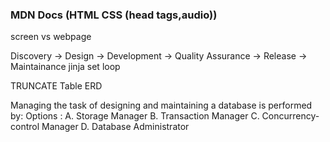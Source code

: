 ### MDN Docs (HTML CSS (head tags,audio))
screen vs webpage

Discovery -> Design -> Development -> Quality Assurance -> Release -> Maintainance 
jinja set loop 

TRUNCATE Table <TABLENAME>
ERD
  
  Managing the task of designing and maintaining a database is performed by:
Options :
A. Storage Manager
B. Transaction Manager
C. Concurrency-control Manager
D. Database Administrator
